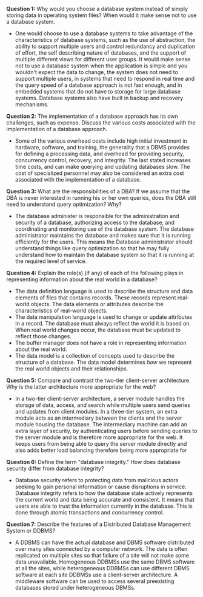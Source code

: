 **Question 1:** Why would you choose a database system instead of simply storing data in operating system files? When would it make sense not to use a database system. 
- One would choose to use a database systems to take advantage of the characteristics of database systems, such as the use of abstraction, the ability to support multiple users and control redundancy and duplication of effort, the self describing nature of databases, and the support of multiple different views for different user groups. It would make sense not to use a database system when the application is simple and you wouldn't expect the data to change, the system does not need to support multiple users, in systems that need to respond in real time and the query speed of a database approach is not fast enough, and in embedded systems that do not have to storage for large database systems. Database systems also have built in backup and recovery mechanisms. 

**Question 2:** The implementation of a database approach has its own challenges, such as expense. Discuss the various costs associated with the implementation of a database approach. 
- Some of the various overhead costs include high initial investment in hardware, software, and training, the generality that a DBMS provides for defining a processing data, and overhead for providing security, concurrency control, recovery, and integrity. The last stated increases time costs, and can make querying and updating databases slow. The cost of specialized personnel may also be considered an extra cost associated with the implementation of a database. 

**Question 3:** What are the responsibilities of a DBA? If we assume that the DBA is never interested in running his or her own queries, does the DBA still need to understand query optimization? Why?
- The database administer is responsible for the administration and security of a database, authorizing access to the database, and coordinating and monitoring use of the database system. The database administrator maintains the database and makes sure that it is running efficiently for the users. This means the Database administrator should understand things like query optimization so that he may fully understand how to maintain the database system so that it is running at the required level of service. 

**Question 4:** Explain the role(s) (if any) of each of the following plays in representing information about the real world in a database?
- The data definition language is used to describe the structure and data elements of files that contains records. These records represent real-world objects. The data elements or attributes describe the characteristics of real-world objects. 
- The data manipulation language is used to change or update attributes in a record. The database must always reflect the world it is based on. When real world changes occur, the database must be updated to reflect those changes. 
- The buffer manager does not have a role in representing information about the real world. 
- The data model is a collection of concepts used to describe the structure of a database. The data model determines *how* we represent the real world objects and their relationships. 

**Question 5:** Compare and contrast the two-tier client-server architecture. Why is the latter architecture more appropriate for the web?
- In a two-tier client-server architecture, a server module handles the storage of data, access, and search while multiple users send queries and updates from client modules. In a three-tier system, an extra module acts as an intermediary between the clients and the server module housing the database. The intermediary machine can add an extra layer of security, by authenticating users before sending queries to the server module and is therefore more appropriate for the web. It keeps users from being able to query the server module directly and also adds better load balancing therefore being more appropriate for  

**Question 6:** Define the term "database integrity." How does database security differ from database integrity? 
- Database security refers to protecting data from malicious actors seeking to gain personal information or cause disruptions in service. Database integrity refers to how the database state actively represents the current world and data being accurate and consistent. It means that users are able to trust the information currently in the database. This is done through atomic transactions and concurrency control. 

**Question 7:** Describe the features of a Distributed Database Management System or DDBMS?
- A DDBMS can have the actual database and DBMS software distributed over many sites connected by a computer network. The data is often replicated on multiple sites so that failure of a site will not make some data unavailable. Homogeneous DDBMSs use the same DBMS software at all the sites, while heterogeneous DDBMSs can use different DBMS software at each site DDBMSs use a client-server architecture. A middleware software can be used to access several preexisting databases stored under heterogeneous DBMSs. 